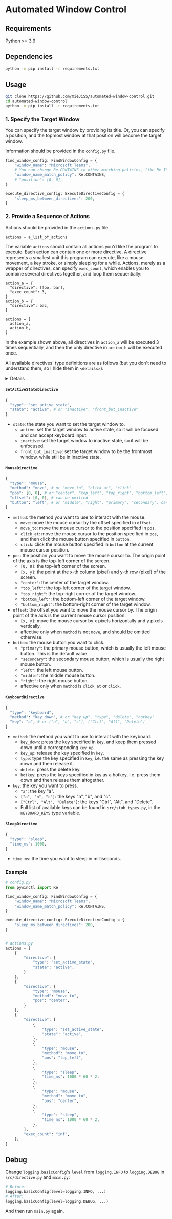 # Automated Window Control

## Requirements

Python >= 3.9

## Dependencies

```bash
python -m pip install -r requirements.txt
```

## Usage

```bash
git clone https://github.com/XieJiSS/automated-window-control.git
cd automated-window-control
python -m pip install -r requirements.txt
```

### 1. Specify the Target Window

You can specify the target window by providing its title. Or, you can specify a position, and the topmost window at that position will become the target window.

Information should be provided in the `config.py` file.

```python
find_window_config: FindWindowConfig = {
    "window_name": "Microsoft Teams",
    # You can change Re.CONTAINS to other matching policies, like Re.IS or Re.STARTS_WITH
    "window_name_match_policy": Re.CONTAINS,
    # "position": [0, 0],
}

execute_directive_config: ExecuteDirectiveConfig = {
    "sleep_ms_between_directives": 200,
}
```

### 2. Provide a Sequence of Actions

Actions should be provided in the `actions.py` file.

```python
actions = a_list_of_actions
```

The variable `actions` should contain all actions you'd like the program to execute. Each action can contain one or more directive. A directive represents a smallest unit this program can execute, like a mouse movement, a key stroke, or simply sleeping for a while. Actions, merely as a wrapper of directives, can specify `exec_count`, which enables you to combine several directives together, and loop them sequentially:

```
action_a = {
  "directive": [foo, bar],
  "exec_count": 3,
}
action_b = {
  "directive": baz,
}

actions = [
  action_a,
  action_b,
]
```

In the example shown above, all directives in `action_a` will be executed 3 times sequentially, and then the only directive in `action_b` will be executed once.

All available directives' type definitions are as follows (but you don't need to understand them, so I hide them in `<details>`).

<details>

```python
class SetActiveStateDirective(TypedDict):
    type: Literal["set_active_state"]
    state: Literal["active", "inactive", "front_but_inactive"]

class MouseDirective(TypedDict):
    type: Literal["mouse"]
    method: Literal["move", "move_to", "click_at", "click"]
    # pos: for move_to and click_at
    pos: NotRequired[
        List[int]
        | Literal["center", "top_left", "top_right", "bottom_left", "bottom_right"]
    ]
    # offset: for move
    offset: NotRequired[List[int]]
    # button: default is primary
    button: NotRequired[Literal["left", "middle", "right", "primary", "secondary"]]

class KeyboardDirective(TypedDict):
    type: Literal["keyboard"]
    method: Literal["key_down", "key_up", "type", "delete", "hotkey"]
    key: KEYBOARD_KEYS | List[KEYBOARD_KEYS]

class SleepDirective(TypedDict):
    type: Literal["sleep"]
    time_ms: float
```

</details>

#### `SetActiveStateDirective`

```python
{
  "type": "set_active_state",
  "state": "active", # or "inactive", "front_but_inactive"
}
```

- `state`: the state you want to set the target window to.
  - `active`: set the target window to active state, so it will be focused and can accept keyboard input.
  - `inactive`: set the target window to inactive state, so it will be unfocused.
  - `front_but_inactive`: set the target window to be the frontmost window, while still be in inactive state.

#### `MouseDirective`

```python
{
  "type": "mouse",
  "method": "move", # or "move_to", "click_at", "click"
  "pos": [0, 0], # or "center", "top_left", "top_right", "bottom_left", "bottom_right"
  "offset": [0, 0], # can be omitted
  "button": "left", # or "middle", "right", "primary", "secondary". can be omitted and default is "primary"
}
```

- `method`: the method you want to use to interact with the mouse.
  - `move`: move the mouse cursor by the offset specified in `offset`.
  - `move_to`: move the mouse cursor to the position specified in `pos`.
  - `click_at`: move the mouse cursor to the position specified in `pos`, and then click the mouse button specified in `button`.
  - `click`: click the mouse button specified in `button` at the current mouse cursor position.
- `pos`: the position you want to move the mouse cursor to. The origin point of the axis is the top-left corner of the screen.
  - `[0, 0]`: the top-left corner of the screen.
  - `[x, y]`: the point at the x-th column (pixel) and y-th row (pixel) of the screen.
  - `"center"`: the center of the target window.
  - `"top_left"`: the top-left corner of the target window.
  - `"top_right"`: the top-right corner of the target window.
  - `"bottom_left"`: the bottom-left corner of the target window.
  - `"bottom_right"`: the bottom-right corner of the target window.
- `offset`: the offset you want to move the mouse cursor by. The origin point of the axis is the current mouse cursor position.
  - `[x, y]`: move the mouse cursor by x pixels horizontally and y pixels vertically.
  - affective only when `method` is not `move`, and should be omitted otherwise.
- `button`: the mouse button you want to click.
  - `"primary"`: the primary mouse button, which is usually the left mouse button. This is the default value.
  - `"secondary"`: the secondary mouse button, which is usually the right mouse button.
  - `"left"`: the left mouse button.
  - `"middle"`: the middle mouse button.
  - `"right"`: the right mouse button.
  - affective only when `method` is `click_at` or `click`.

#### `KeyboardDirective`

```python
{
  "type": "keyboard",
  "method": "key_down", # or "key_up", "type", "delete", "hotkey"
  "key": "a", # or ["a", "b", "c"], ["Ctrl", "Alt", "Delete"]
}
```

- `method`: the method you want to use to interact with the keyboard.
  - `key_down`: press the key specified in `key`, and keep them pressed down until a corresponding `key_up`.
  - `key_up`: release the key specified in `key`.
  - `type`: type the key specified in `key`, i.e. the same as pressing the key down and then release it.
  - `delete`: press the delete key.
  - `hotkey`: press the keys specified in `key` as a hotkey, i.e. press them down and then release them altogether.
- `key`: the key you want to press.
  - `"a"`: the key "a".
  - `["a", "b", "c"]`: the keys "a", "b", and "c".
  - `["Ctrl", "Alt", "Delete"]`: the keys "Ctrl", "Alt", and "Delete".
  - Full list of available keys can be found in `src/stub_types.py`, in the `KEYBOARD_KEYS` type variable.

#### `SleepDirective`

```python
{
  "type": "sleep",
  "time_ms": 1000,
}
```

- `time_ms`: the time you want to sleep in milliseconds.

### Example

```python
# config.py
from pywinctl import Re

find_window_config: FindWindowConfig = {
    "window_name": "Microsoft Teams",
    "window_name_match_policy": Re.CONTAINS,
}

execute_directive_config: ExecuteDirectiveConfig = {
    "sleep_ms_between_directives": 200,
}


# actions.py
actions = [
    {
        "directive": {
            "type": "set_active_state",
            "state": "active",
        }
    },
    {
        "directive": {
            "type": "mouse",
            "method": "move_to",
            "pos": "center",
        }
    },
    {
        "directive": [
            {
                "type": "set_active_state",
                "state": "active",
            },
            {
                "type": "mouse",
                "method": "move_to",
                "pos": "top_left",
            },
            {
                "type": "sleep",
                "time_ms": 1000 * 60 * 2,
            },
            {
                "type": "mouse",
                "method": "move_to",
                "pos": "center",
            },
            {
                "type": "sleep",
                "time_ms": 1000 * 60 * 2,
            },
        ],
        "exec_count": "inf",
    },
]
```

## Debug

Change `logging.basicConfig`'s `level` from `logging.INFO` to `logging.DEBUG` in `src/directive.py` and `main.py`:

```python
# Before:
logging.basicConfig(level=logging.INFO, ...)
# After:
logging.basicConfig(level=logging.DEBUG, ...)
```

And then run `main.py` again.
